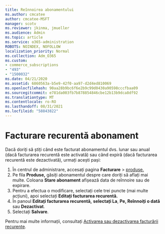 ```yaml
---
title: Reînnoirea abonamentului
ms.author: cmcatee
author: cmcatee-MSFT
manager: scotv
ms.reviewer: jkinma, jmueller
ms.audience: Admin
ms.topic: article
ms.service: o365-administration
ROBOTS: NOINDEX, NOFOLLOW
localization_priority: Normal
ms.collection: Adm_O365
ms.custom:
- commerce_subscriptions
- "493"
- "1500032"
ms.date: 04/21/2020
ms.assetid: 6860563a-b5e9-42f0-aa97-d2d4ed810069
ms.openlocfilehash: 90aa28b9bc6f6e2b9c99d0430a90598cccfbaa09
ms.sourcegitcommit: e781da003fb7b878854846cbe12b13b9dca8df92
ms.translationtype: MT
ms.contentlocale: ro-RO
ms.lasthandoff: 08/31/2021
ms.locfileid: "58843822"
---
```

# <a name="subscription-recurring-billing"></a>Facturare recurentă abonament

Dacă doriți să știți când este facturat abonamentul dvs. lunar sau anual (dacă facturarea  recurentă este activată) sau când expiră (dacă facturarea recurentă este dezactivată), urmați acești pași: 
  
1. În centrul de administrare, accesați pagina **Facturare** \> [produse.](https://go.microsoft.com/fwlink/p/?linkid=842054)
2. Pe fila **Produse,** găsiți abonamentul despre care doriți să aflați mai multe. Coloana **Stare abonament** afișează data de reînnoire sau de expirare.
3. Pentru a efectua o modificare, selectați cele trei puncte (mai multe acțiuni), apoi selectați **Editați facturarea recurentă.**
4. În panoul **Editați facturarea recurentă,** **selectați La**, **Pe, Reînnoiți o dată** sau **Dezactivat**.
5. Selectați **Salvare**.

Pentru mai multe informații, consultați [Activarea sau dezactivarea facturării recurente](https://docs.microsoft.com/microsoft-365/commerce/subscriptions/renew-your-subscription).